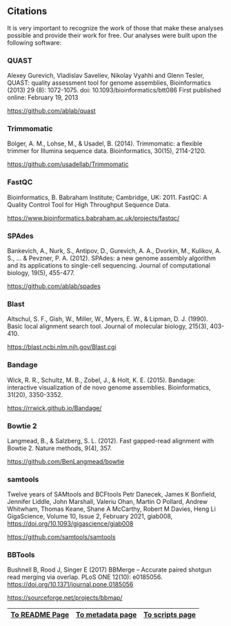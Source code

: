 ---
---

## Citations

It is very important to recognize the work of those that make these analyses possible
and provide their work for free. Our analyses were built upon the following software:

### QUAST

Alexey Gurevich, Vladislav Saveliev, Nikolay Vyahhi and Glenn Tesler,
QUAST: quality assessment tool for genome assemblies,
Bioinformatics (2013) 29 (8): 1072-1075. doi: 10.1093/bioinformatics/btt086
First published online: February 19, 2013 

https://github.com/ablab/quast

### Trimmomatic

Bolger, A. M., Lohse, M., & Usadel, B. (2014). Trimmomatic: a flexible trimmer for Illumina sequence data. Bioinformatics, 30(15), 2114-2120.

https://github.com/usadellab/Trimmomatic

### FastQC

Bioinformatics, B. Babraham Institute; Cambridge, UK: 2011. FastQC: A Quality Control Tool for High Throughput Sequence Data.

https://www.bioinformatics.babraham.ac.uk/projects/fastqc/

### SPAdes

Bankevich, A., Nurk, S., Antipov, D., Gurevich, A. A., Dvorkin, M., Kulikov, A. S., ... & Pevzner, P. A. (2012). SPAdes: a new genome assembly algorithm and its applications to single-cell sequencing. Journal of computational biology, 19(5), 455-477.

https://github.com/ablab/spades

### Blast

Altschul, S. F., Gish, W., Miller, W., Myers, E. W., & Lipman, D. J. (1990). Basic local alignment search tool. Journal of molecular biology, 215(3), 403-410.

https://blast.ncbi.nlm.nih.gov/Blast.cgi

### Bandage

Wick, R. R., Schultz, M. B., Zobel, J., & Holt, K. E. (2015). Bandage: interactive visualization of de novo genome assemblies. Bioinformatics, 31(20), 3350-3352.

https://rrwick.github.io/Bandage/

### Bowtie 2

Langmead, B., & Salzberg, S. L. (2012). Fast gapped-read alignment with Bowtie 2. Nature methods, 9(4), 357.

https://github.com/BenLangmead/bowtie

### samtools 

Twelve years of SAMtools and BCFtools
Petr Danecek, James K Bonfield, Jennifer Liddle, John Marshall, Valeriu Ohan, Martin O Pollard, Andrew Whitwham, Thomas Keane, Shane A McCarthy, Robert M Davies, Heng Li
GigaScience, Volume 10, Issue 2, February 2021, giab008, https://doi.org/10.1093/gigascience/giab008

https://github.com/samtools/samtools

### BBTools

Bushnell B, Rood J, Singer E (2017) BBMerge – Accurate paired shotgun read merging via overlap. PLoS ONE 12(10): e0185056. https://doi.org/10.1371/journal.pone.0185056

https://sourceforge.net/projects/bbmap/

| [To README Page](/README.md) | [To metadata page](/metadata.md) | [To scripts page](/scripts.md) |
| --- | --- | --- |
